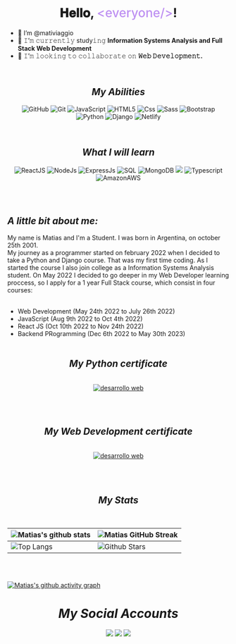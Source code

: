 <h1 align="center">
  𝐇𝐞𝐥𝐥𝐨, <span style="color: #be90f2; font-weight:500;">&lt;everyone/&gt;</span>!
</h1>

- 👋 I’m @mativiaggio
- 🌱 𝙸’𝚖 𝚌𝚞𝚛𝚛𝚎𝚗𝚝𝚕𝚢 study𝚒𝚗𝚐 **Information Systems Analysis and Full Stack Web Development**
- 👯 𝙸’𝚖 𝚕𝚘𝚘𝚔𝚒𝚗𝚐 𝚝𝚘 𝚌𝚘𝚕𝚕𝚊𝚋𝚘𝚛𝚊𝚝𝚎 𝚘𝚗 **𝚆𝚎𝚋 𝙳𝚎𝚟𝚎𝚕𝚘𝚙𝚖𝚎𝚗𝚝.**

<br/>

<h2 align='center'><i>My Abilities</i></h2>

<div align='center'>

![GitHub](https://img.shields.io/badge/-GitHub-000000?style=for-the-badge&logo=github&logoColor=FFFFFF)
![Git](https://img.shields.io/badge/-Git-000000?style=for-the-badge&logo=git&logoColor=F05032)
![JavaScript](https://img.shields.io/badge/-JavaScript-000000?style=for-the-badge&logo=javascript)
![HTML5](https://img.shields.io/badge/-HTML5-000000?style=for-the-badge&logo=HTML5)
![Css](https://img.shields.io/badge/-CSS3-000000?style=for-the-badge&logo=CSS3&logoColor=blue)
![Sass](https://img.shields.io/badge/-SASS-000000?style=for-the-badge&logo=sass)
![Bootstrap](https://img.shields.io/badge/Bootstrap-000000?style=for-the-badge&logo=bootstrap&logoColor=7836f9)
![Python](https://img.shields.io/badge/-Python-000000?style=for-the-badge&logo=python)
![Django]( 	https://img.shields.io/badge/Django-000000?style=for-the-badge&logo=django&logoColor=10543a)
![Netlify](https://img.shields.io/badge/Netlify-000000?style=for-the-badge&logo=netlify&logoColor=00c7b7)

</div>

<br>
<h2 align='center'><i>What I will learn</i></h2>


<div align='center'>

![ReactJS](https://img.shields.io/badge/-ReactJS-000000?style=for-the-badge&logo=react&logoColor=blue)
![NodeJs](https://img.shields.io/badge/Node.js-000000?style=for-the-badge&logo=node.js&logoColor=green)
![ExpressJs](https://img.shields.io/badge/Express.js-000000?style=for-the-badge&logo=express.js)
![SQL](https://img.shields.io/badge/-SQL-000000?style=for-the-badge&logo=MySQL)
![MongoDB](https://img.shields.io/badge/MongoDB-000000?style=for-the-badge&logo=mongodb&logoColor=4ea94b)
![](https://img.shields.io/badge/C-000000?style=for-the-badge&logo=c&logoColor=00599c)
![Typescript](https://img.shields.io/badge/TypeScript-000000?style=for-the-badge&logo=typescript&logoColor=007acc)
![AmazonAWS](https://img.shields.io/badge/Amazon_AWS-000000?style=for-the-badge&logo=amazon-aws&logoColor=f28f02)

<br><br>
</div>
<div align="start">
<h2><i>A little bit about me:</i></h2>
</div>
My name is Matias and I'm a Student. I was born in Argentina, on october 25th 2001. <br>
My journey as a programmer started on february 2022 when I decided to take a Python and Django course. That was my first time coding. As I started the course  I also join college as a Information Systems Analysis student. 
On May 2022 I decided to go deeper in my Web Developer learning proccess, so I apply for a 1 year Full Stack course, which consist in four courses:
<br><br>

- Web Development (May 24th 2022 to July 26th 2022) 
- JavaScript (Aug 9th 2022 to Oct 4th 2022) 
- React JS (Oct 10th 2022 to Nov 24th 2022) 
- Backend PRogramming (Dec 6th 2022 to May 30th 2023)
<br><br>
<h2 align="center"><i>My Python certificate</i></h2>
<br>

<div align="center">
  <a href="https://www.coderhouse.com/certificados/629fe157a7040900246fe49f?lang=en" target="_blank" align="center">
    <picture>
      <source srcset="./assets/pythonCertificate.png" media="(min-width: 0px)" />
      <img srcset="./assets/pythonCertificate.png" alt="desarrollo web" />
    </picture>
  </a>
</div>

<br><br>
<h2 align="center"><i>My Web Development certificate</i></h2>
<br>

<div align="center">
  <a href="https://www.coderhouse.com/certificados/630eb452f6200300df213a20?lang=en" target="_blank" align="center">
    <picture>
      <source srcset="./assets/certificadoDesarrolloWeb.png" media="(min-width: 0px)" />
      <img srcset="./assets/certificadoDesarrolloWeb.png" alt="desarrollo web" />
    </picture>

  </a>
</div>
<br><br><br>


<div align='center'>

  <h2 align='center'><i>My Stats</i></h2>
  <br>

| ![Matias's github stats](https://github-readme-stats.vercel.app/api?username=mativiaggio&show_icons=true&theme=tokyonight) | ![Matias GitHub Streak](https://github-readme-streak-stats.herokuapp.com/?user=mativiaggio&theme=tokyonight) |
| --- | --- |
| ![Top Langs](https://github-readme-stats.vercel.app/api/top-langs/?username=mativiaggio&theme=tokyonight) | ![Github Stars](https://github-readme-stats.vercel.app/api?username=mativiaggio&show_icons=true&locale=en&count_private=true&hide_rank=true&custom_title=My%20GitHub%20Stats&disable_animations=true&theme=tokyonight) |
</div>
<br><br>


[![Matias's github activity graph](https://activity-graph.herokuapp.com/graph?username=mativiaggio&theme=material-palenight)](https://github.com/mativiaggio/github-readme-activity-graph)




<h1 align='center'><i>My Social Accounts</i></h1>
<p align="center">
  <a href="https://linkedin.com/in/matiasviaggio"><img src="https://img.shields.io/badge/linkedin-0077B5.svg?style=for-the-badge&logo=linkedin&logoColor=white"/></a>
  <a href="https://instagram.com/mativiaggio"><img src="https://img.shields.io/badge/instagram-E4405F.svg?style=for-the-badge&logo=instagram&logoColor=white"/></a>
  <a href="https://github.com/mativiaggio"><img src="https://img.shields.io/badge/-GitHub-000000?style=for-the-badge&logo=github&logoColor=FFFFFF"/></a>
</p>



